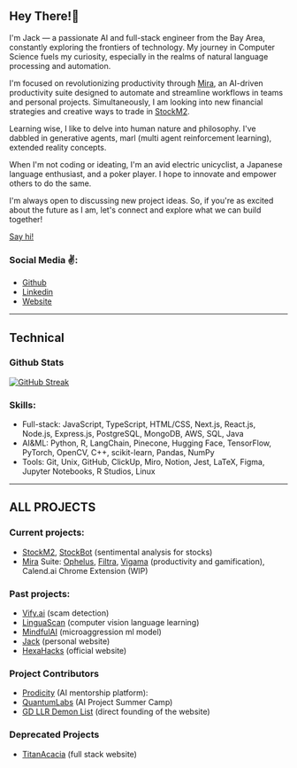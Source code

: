## Hey There!👋
I'm Jack — a passionate AI and full-stack engineer from the Bay Area, constantly exploring the frontiers of technology. My journey in Computer Science fuels my curiosity, especially in the realms of natural language processing and automation.

I'm focused on revolutionizing productivity through [Mira](https://github.com/thejackluo/mira), an AI-driven productivity suite designed to automate and streamline workflows in teams and personal projects. Simultaneously, I am looking into new financial strategies and creative ways to trade in [StockM2](https://github.com/thejackluo/stock-model-v2).

Learning wise, I like to delve into human nature and philosophy. I've dabbled in generative agents, marl (multi agent reinforcement learning), extended reality concepts.

When I'm not coding or ideating, I'm an avid electric unicyclist, a Japanese language enthusiast, and a poker player. I hope to innovate and empower others to do the same.

I'm always open to discussing new project ideas. So, if you're as excited about the future as I am, let's connect and explore what we can build together!

[Say hi!](https://calendly.com/jackluo)

### Social Media ✌️:
- [Github](https://www.github.com/thejackluo)
- [Linkedin](https://www.linkedin.com/in/thejackluo)
- [Website](https://www.jack-luo.com)

---
## Technical
### Github Stats
[![GitHub Streak](https://streak-stats.demolab.com?user=thejackluo&theme=dark&date_format=M%20j%5B%2C%20Y%5D)](https://git.io/streak-stats)

### Skills:
- Full-stack: JavaScript, TypeScript, HTML/CSS, Next.js, React.js, Node.js, Express.js, PostgreSQL, MongoDB, AWS, SQL, Java
- AI&ML: Python, R, LangChain, Pinecone, Hugging Face, TensorFlow, PyTorch, OpenCV, C++, scikit-learn, Pandas, NumPy
- Tools: Git, Unix, GitHub, ClickUp, Miro, Notion, Jest, LaTeX, Figma, Jupyter Notebooks, R Studios, Linux

---
## ALL PROJECTS
### Current projects:
- [StockM2](https://github.com/thejackluo/stock-model-v2), [StockBot](https://github.com/thejackluo/stockbot) (sentimental analysis for stocks)
- [Mira](https://github.com/thejackluo/mira) Suite: [Ophelus](https://github.com/thejackluo/ophelus), [Filtra](https://github.com/theivanyeung/Filtra),  [Vigama](https://vigama.tech) (productivity and gamification), Calend.ai Chrome Extension (WIP)

### Past projects:
- [Vify.ai](https://github.com/thejackluo/calhacks-ai-24) (scam detection)
- [LinguaScan](https://github.com/thejackluo/lingua-scan) (computer vision language learning)
- [MindfulAI](https://github.com/thejackluo/mindfulai) (microaggression ml model)
- [Jack](https://jack-luo.com) (personal website)
- [HexaHacks](https://hexahacks.com) (official website)

### Project Contributors
- [Prodicity](https://prodicity.org) (AI mentorship platform): 
- [QuantumLabs](https://quantumlabs.academy) (AI Project Summer Camp)
- [GD LLR Demon List](https://gdlrrlist.com/) (direct founding of the website)

### Deprecated Projects
- [TitanAcacia](https://titanacacia.com) (full stack website)

